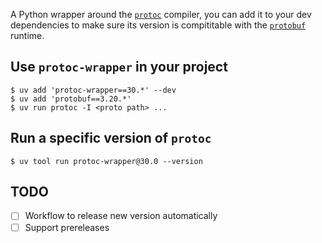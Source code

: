 A Python wrapper around the [`protoc`](https://github.com/protocolbuffers/protobuf) compiler, you can add it to your dev dependencies to make sure its version
is compititable with the [`protobuf`](https://pypi.org/project/protobuf/) runtime.

## Use `protoc-wrapper` in your project

```console
$ uv add 'protoc-wrapper==30.*' --dev
$ uv add 'protobuf==3.20.*'
$ uv run protoc -I <proto path> ...
```

## Run a specific version of `protoc`

```console
$ uv tool run protoc-wrapper@30.0 --version
```

## TODO

- [ ] Workflow to release new version automatically
- [ ] Support prereleases
